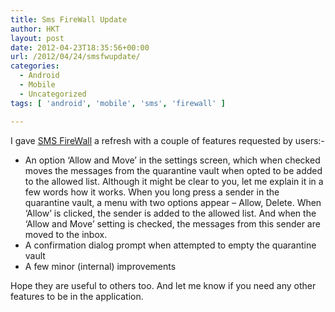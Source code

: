 ```yaml
---
title: Sms FireWall Update
author: HKT
layout: post
date: 2012-04-23T18:35:56+00:00
url: /2012/04/24/smsfwupdate/
categories:
  - Android
  - Mobile
  - Uncategorized
tags: [ 'android', 'mobile', 'sms', 'firewall' ]

---
```


I gave [SMS FireWall](https://play.google.com/store/apps/details?id=com.vivekr.smsfirewall) a refresh with a couple of features requested by users:-

- An option ‘Allow and Move’ in the settings screen, which when checked moves the messages from the quarantine vault when opted to be added to the allowed list. Although it might be clear to you, let me explain it in a few words how it works. When you long press a sender in the quarantine vault, a menu with two options appear – Allow, Delete. When ‘Allow’ is clicked, the sender is added to the allowed list. And when the ‘Allow and Move’ setting is checked, the messages from this sender are moved to the inbox.
- A confirmation dialog prompt when attempted to empty the quarantine vault
- A few minor (internal) improvements

Hope they are useful to others too. And let me know if you need any other features to be in the application.
